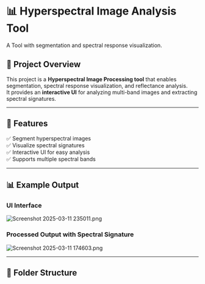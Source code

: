 # 📊 Hyperspectral Image Analysis Tool  
A Tool with segmentation and spectral response visualization.

## 📌 Project Overview  
This project is a **Hyperspectral Image Processing tool** that enables segmentation, spectral response visualization, and reflectance analysis.  
It provides an **interactive UI** for analyzing multi-band images and extracting spectral signatures.  

---

## 🚀 Features  
✅ Segment hyperspectral images  
✅ Visualize spectral signatures  
✅ Interactive UI for easy analysis  
✅ Supports multiple spectral bands  

---

## 📊 Example Output  

### **UI Interface**  
![Screenshot 2025-03-11 235011.png](https://github.com/user-attachments/assets/2bd90f2f-0224-4ce9-91de-2edc219f47f0)


### **Processed Output with Spectral Signature**  
![Screenshot 2025-03-11 174603.png](https://github.com/user-attachments/assets/2bd90f2f-0224-4ce9-91de-2edc219f47f0)

---

## 📂 Folder Structure  

